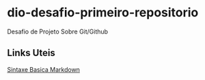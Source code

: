 # dio-desafio-primeiro-repositorio
Desafio de Projeto Sobre Git/Github

## Links Uteis 
[Sintaxe Basica Markdown](https://www.markdownguide.org/basic-syntax/) 
